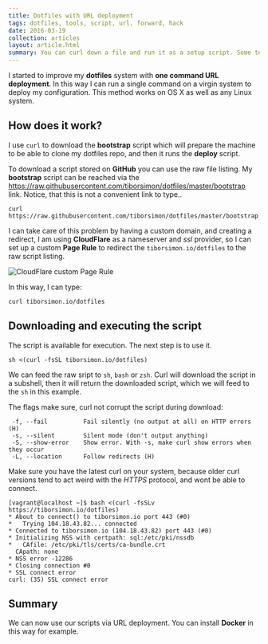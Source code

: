 ```yaml
---
title: Dotfiles with URL deployment
tags: dotfiles, tools, script, url, forward, hack
date: 2016-03-19
collection: articles
layout: article.html
summary: You can curl down a file and run it as a setup script. Some tech companies use this approach too.
---
```


I started to improve my __dotfiles__ system with __one command URL deployment__. In this way I can run a single command on a virgin system to deploy my configuration. This method works on OS X as well as any Linux system.

## How does it work?

I use `curl` to download the __bootstrap__ script which will prepare the machine to be able to clone my dotfiles repo, and then it runs the __deploy__ script.

To download a script stored on __GitHub__ you can use the raw file listing. My __bootstrap__ script can be reached via the <a href="https://raw.githubusercontent.com/tiborsimon/dotfiles/master/bootstrap" target="_blank">https://raw.githubusercontent.com/tiborsimon/dotfiles/master/bootstrap</a> link. Notice, that this is not a convenient link to type..

```
curl https://raw.githubusercontent.com/tiborsimon/dotfiles/master/bootstrap
```

I can take care of this problem by having a custom domain, and creating a redirect, I am using __CloudFlare__ as a nameserver and _ssl_ provider, so I can set up a custom __Page Rule__ to redirect the `tiborsimon.io/dotfiles` to the raw script listing.

<div class="gallery">
  <img class="jslghtbx-thmb" src="/images/articles/dotfiles/custom-page-forward-rule.png" alt="CloudFlare custom Page Rule" data-jslghtbx data-jslghtbx-caption="CloudFlare custom Page Rule" data-jslghtbx-group="dotfiles-group-01" />
</div>

In this way, I can type:

```
curl tiborsimon.io/dotfiles
```

## Downloading and executing the script

The script is available for execution. The next step is to use it.

```
sh <(curl -fsSL tiborsimon.io/dotfiles)
```

We can feed the raw sript to `sh`, `bash` or `zsh`. Curl will download the script in a subshell, then it will return the downloaded script, which we will feed to the `sh` in this example.

The flags make sure, curl not corrupt the script during download:

```
 -f, --fail          Fail silently (no output at all) on HTTP errors (H)
 -s, --silent        Silent mode (don't output anything)
 -S, --show-error    Show error. With -s, make curl show errors when they occur
 -L, --location      Follow redirects (H)
```

Make sure you have the latest curl on your system, because older curl versions tend to act weird with the _HTTPS_ protocol, and wont be able to connect.

```
[vagrant@localhost ~]$ bash <(curl -fsSLv https://tiborsimon.io/dotfiles)
* About to connect() to tiborsimon.io port 443 (#0)
*   Trying 104.18.43.82... connected
* Connected to tiborsimon.io (104.18.43.82) port 443 (#0)
* Initializing NSS with certpath: sql:/etc/pki/nssdb
*   CAfile: /etc/pki/tls/certs/ca-bundle.crt
  CApath: none
* NSS error -12286
* Closing connection #0
* SSL connect error
curl: (35) SSL connect error
```

## Summary

We can now use our scripts via URL deployment. You can install __Docker__ in this way for example.
